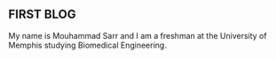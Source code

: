 ## FIRST BLOG

My name is Mouhammad Sarr and I am a freshman at the University of Memphis studying Biomedical Engineering.
